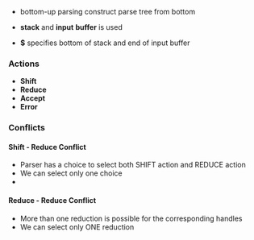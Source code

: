 - bottom-up parsing construct parse tree from bottom 

- **stack** and **input** **buffer** is used
- **$** specifies bottom of stack and end of input buffer

### Actions
- **Shift**
- **Reduce**
- **Accept**
- **Error**

### Conflicts
#### Shift - Reduce Conflict
- Parser has a choice to select both SHIFT action and REDUCE action
- We can select only one choice
- 

#### Reduce - Reduce Conflict
- More than one reduction is possible for the corresponding handles
- We can select only ONE reduction

